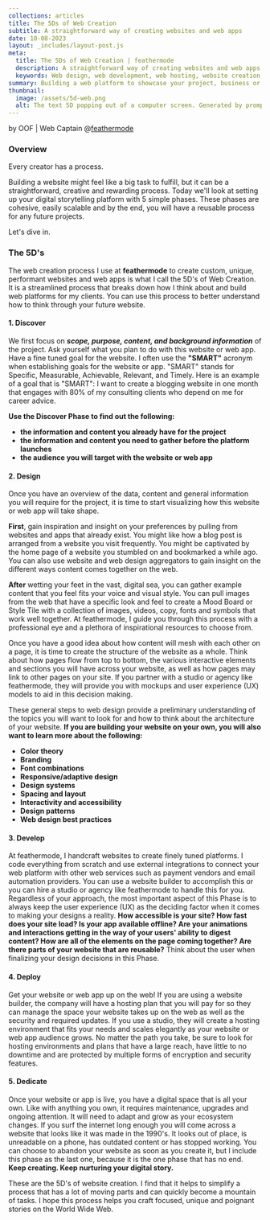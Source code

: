 ```yaml
---
collections: articles
title: The 5Ds of Web Creation
subtitle: A straightforward way of creating websites and web apps
date: 10-08-2023
layout: _includes/layout-post.js
meta:
  title: The 5Ds of Web Creation | feathermode
  description: A straightforward way of creating websites and web apps
  keywords: Web design, web development, web hosting, website creation, world wide web
summary: Building a web platform to showcase your project, business or story can feel like a daunting task. At feathermode we use a streamlined process called 5D to keep web creation simple, manageable and consistent.
thumbnail: 
  image: /assets/5d-web.png
  alt: The text 5D popping out of a computer screen. Generated by prompting ChatGPT.
---
```


by OOF | Web Captain @<a href="https://feathermode.com" target="_blank" rel="noopener">feathermode</a>

### Overview
Every creator has a process.

Building a website might feel like a big task to fulfill, but it can be a straightforward, creative and rewarding process. Today we'll look at setting up your digital storytelling platform with 5 simple phases. These phases are cohesive, easily scalable and by the end, you will have a reusable process for any future projects.

Let's dive in.
					
### The 5D's
The web creation process I use at <strong>feathermode</strong> to create custom, unique, performant websites and web apps is what I call the 5D's of Web Creation. It is a streamlined process that breaks down how I think about and build web platforms for my clients. You can use this process to better understand how to think through your future website.
					
#### 1. Discover
We first focus on ***scope, purpose, content, and background information*** of the project. Ask yourself what you plan to do with this website or web app. Have a fine tuned goal for the website. I often use the **"SMART"** acronym when establishing goals for the website or app. "SMART" stands for Specific, Measurable, Achievable, Relevant, and Timely. Here is an example of a goal that is "SMART": I want to create a blogging website in one month that engages with 80% of my consulting clients who depend on me for career advice.

<strong>Use the Discover Phase to find out the following:

- the information and content you already have for the project
- the information and content you need to gather before the platform launches
- the audience you will target with the website or web app
</strong>

#### 2. Design
Once you have an overview of the data, content and general information you will require for the project, it is time to start visualizing how this website or web app will take shape.

**First**, gain inspiration and insight on your preferences by pulling from websites and apps that already exist. You might like how a blog post is arranged from a website you visit frequently. You might be captivated by the home page of a website you stumbled on and bookmarked a while ago. You can also use website and web design aggregators to gain insight on the different ways content comes together on the web.

**After** wetting your feet in the vast, digital sea, you can gather example content that you feel fits your voice and visual style. You can pull images from the web that have a specific look and feel to create a Mood Board or Style Tile with a collection of images, videos, copy, fonts and symbols that work well together. At feathermode, I guide you through this process with a professional eye and a plethora of inspirational resources to choose from.

Once you have a good idea about how content will mesh with each other on a page, it is time to create the structure of the website as a whole. Think about how pages flow from top to bottom, the various interactive elements and sections you will have across your website, as well as how pages may link to other pages on your site. If you partner with a studio or agency like feathermode, they will provide you with mockups and user experience (UX) models to aid in this decision making.

These general steps to web design provide a preliminary understanding of the topics you will want to look for and how to think about the architecture of your website. <strong>If you are building your website on your own, you will also want to learn more about the following:

- Color theory
- Branding
- Font combinations
- Responsive/adaptive design
- Design systems
- Spacing and layout
- Interactivity and accessibility
- Design patterns
- Web design best practices
</strong>

#### 3. Develop
At feathermode, I handcraft websites to create finely tuned platforms. I code everything from scratch and use external integrations to connect your web platform with other web services such as payment vendors and email automation providers. You can use a website builder to accomplish this or you can hire a studio or agency like feathermode to handle this for you. Regardless of your approach, the most important aspect of this Phase is to always keep the user experience (UX) as the deciding factor when it comes to making your designs a reality. **How accessible is your site? How fast does your site load? Is your app available offline? Are your animations and interactions getting in the way of your users' ability to digest content? How are all of the elements on the page coming together? Are there parts of your website that are reusable?** Think about the user when finalizing your design decisions in this Phase.

#### 4. Deploy
Get your website or web app up on the web!
If you are using a website builder, the company will have a hosting plan that you will pay for so they can manage the space your website takes up on the web as well as the security and required updates. If you use a studio, they will create a hosting environment that fits your needs and scales elegantly as your website or web app audience grows. No matter the path you take, be sure to look for hosting environments and plans that have a large reach, have little to no downtime and are protected by multiple forms of encryption and security features.

#### 5. Dedicate
Once your website or app is live, you have a digital space that is all your own. Like with anything you own, it requires maintenance, upgrades and ongoing attention. It will need to adapt and grow as your ecosystem changes. If you surf the internet long enough you will come across a website that looks like it was made in the 1990's. It looks out of place, is unreadable on a phone, has outdated content or has stopped working. You can choose to abandon your website as soon as you create it, but I include this phase as the last one, because it is the one phase that has no end. **Keep creating. Keep nurturing your digital story.**

These are the 5D's of website creation. I find that it helps to simplify a process that has a lot of moving parts and can quickly become a mountain of tasks. I hope this process helps you craft focused, unique and poignant stories on the World Wide Web.